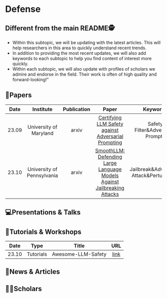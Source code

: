 # Defense

## Different from the main README🕵️

- Within this subtopic, we will be updating with the latest articles. This will help researchers in this area to quickly understand recent trends.
- In addition to providing the most recent updates, we will also add keywords to each subtopic to help you find content of interest more quickly.
- Within each subtopic, we will also update with profiles of scholars we admire and endorse in the field. Their work is often of high quality and forward-looking!"


## 📑Papers

| Date  |         Institute          | Publication |                                                    Paper                                                    |                 Keywords                  |
|:-----:|:--------------------------:|:-----------:|:-----------------------------------------------------------------------------------------------------------:|:-----------------------------------------:|
| 23.09 |   University of Maryland   |    arxiv    |           [Certifying LLM Safety against Adversarial Prompting](https://arxiv.org/abs/2309.02705)           |     Safety Filter&Adversarial Prompts     |
| 23.10 | University of Pennsylvania |    arxiv    | [SmoothLLM: Defending Large Language Models Against Jailbreaking Attacks](https://arxiv.org/abs/2310.03684) | Jailbreak&Adversarial Attack&Perturbation |



## 💻Presentations & Talks


## 📖Tutorials & Workshops

| Date  |   Type    |       Title        |                         URL                          |
|:-----:|:---------:|:------------------:|:----------------------------------------------------:|
| 23.10 | Tutorials | Awesome-LLM-Safety | [link](https://github.com/ydyjya/Awesome-LLM-Safety) |

## 📰News & Articles

## 🧑‍🏫Scholars
